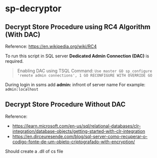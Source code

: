 # sp-decryptor

## Decrypt Store Procedure using RC4 Algorithm (With DAC)

Reference: https://en.wikipedia.org/wiki/RC4

To run this script in SQL server **Dedicated Admin Connection (DAC)** is required.

> Enabling DAC using TSQL Command:
`Use master
GO
sp_configure 'remote admin connections', 1
GO
RECONFIGURE WITH OVERRIDE
GO`

During login in ssms 
add **admin:** infront of server name
For example: `admin:localhost`

## Decrypt Store Procedure Without DAC

Reference: 

- https://learn.microsoft.com/en-us/sql/relational-databases/clr-integration/database-objects/getting-started-with-clr-integration
- https://en.dirceuresende.com/blog/sql-server-como-recuperar-o-codigo-fonte-de-um-objeto-criptografado-with-encryption/


Should create a .dll  of cs file


